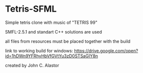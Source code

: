# Tetris-SFML

Simple tetris clone with music of "TETRIS 99"

SMFL-2.5.1 and standart C++ solutions are used

all files from resources must be placed together with the build

link to working build for windows: https://drive.google.com/open?id=1hDWn9YFRhyHbVfGVtYu3zD0STSaGIY8n

created by John C. Alastor

